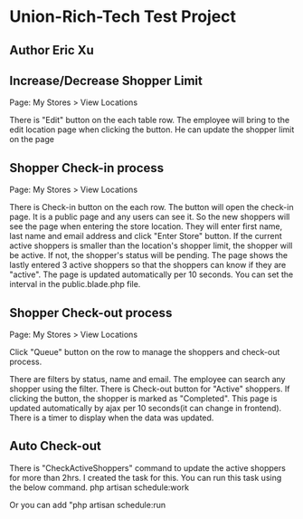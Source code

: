 # Union-Rich-Tech Test Project
## Author Eric Xu

## Increase/Decrease Shopper Limit
Page: My Stores > View Locations

There is "Edit" button on the each table row.
The employee will bring to the edit location page when clicking the button.
He can update the shopper limit on the page

## Shopper Check-in process
Page: My Stores > View Locations

There is Check-in button on the each row.
The button will open the check-in page.
It is a public page and any users can see it. 
So the new shoppers will see the page when entering the store location.
They will enter first name, last name and email address and click "Enter Store" button.
If the current active shoppers is smaller than the location's shopper limit, the shopper will be active.
If not, the shopper's status will be pending.
The page shows the lastly entered 3 active shoppers so that the shoppers can know if they are "active".
The page is updated automatically per 10 seconds. You can set the interval in the public.blade.php file.

## Shopper Check-out process
Page: My Stores > View Locations

Click "Queue" button on the row to manage the shoppers and check-out process.

There are filters by status, name and email.
The employee can search any shopper using the filter.
There is Check-out button for "Active" shoppers. If clicking the button, the shopper is marked as "Completed".
This page is updated automatically by ajax per 10 seconds(it can change in frontend).
There is a timer to display when the data was updated.

## Auto Check-out
There is "CheckActiveShoppers" command to update the active shoppers for more than 2hrs.
I created the task for this.
You can run this task using the below command.
php artisan schedule:work

Or you can add "php artisan schedule:run
